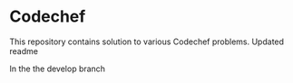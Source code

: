 # Codechef
This repository contains solution to various Codechef problems.
Updated readme

In the the develop branch


